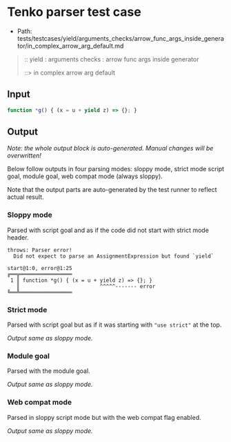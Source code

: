# Tenko parser test case

- Path: tests/testcases/yield/arguments_checks/arrow_func_args_inside_generator/in_complex_arrow_arg_default.md

> :: yield : arguments checks : arrow func args inside generator
>
> ::> in complex arrow arg default

## Input


`````js
function *g() { (x = u + yield z) => {}; }
`````

## Output

_Note: the whole output block is auto-generated. Manual changes will be overwritten!_

Below follow outputs in four parsing modes: sloppy mode, strict mode script goal, module goal, web compat mode (always sloppy).

Note that the output parts are auto-generated by the test runner to reflect actual result.

### Sloppy mode

Parsed with script goal and as if the code did not start with strict mode header.

`````
throws: Parser error!
  Did not expect to parse an AssignmentExpression but found `yield`

start@1:0, error@1:25
╔══╦═════════════════
 1 ║ function *g() { (x = u + yield z) => {}; }
   ║                          ^^^^^------- error
╚══╩═════════════════

`````

### Strict mode

Parsed with script goal but as if it was starting with `"use strict"` at the top.

_Output same as sloppy mode._

### Module goal

Parsed with the module goal.

_Output same as sloppy mode._

### Web compat mode

Parsed in sloppy script mode but with the web compat flag enabled.

_Output same as sloppy mode._
